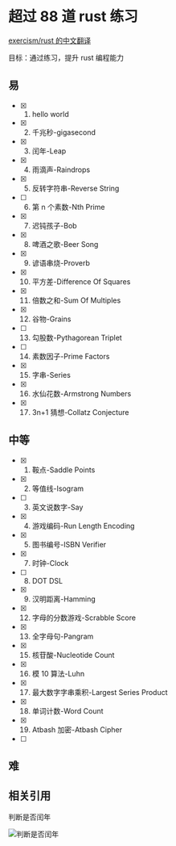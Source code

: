 # 超过 88 道 rust 练习

[exercism/rust 的中文翻译](https://llever.com/exercism-rust-zh/index.html)

目标：通过练习，提升 rust 编程能力

## 易
- [x] 1. hello world
- [x] 2. 千兆秒-gigasecond
- [x] 3. 闰年-Leap
- [x] 4. 雨滴声-Raindrops
- [x] 5. 反转字符串-Reverse String
- [ ] 6. 第 n 个素数-Nth Prime
- [x] 7. 迟钝孩子-Bob
- [x] 8. 啤酒之歌-Beer Song
- [x] 9. 谚语串烧-Proverb
- [x] 10. 平方差-Difference Of Squares
- [x] 11. 倍数之和-Sum Of Multiples
- [x] 12. 谷物-Grains
- [ ] 13. 勾股数-Pythagorean Triplet
- [ ] 14. 素数因子-Prime Factors
- [x] 15. 字串-Series
- [x] 16. 水仙花数-Armstrong Numbers
- [x] 17. 3n+1 猜想-Collatz Conjecture

## 中等
- [x] 1. 鞍点-Saddle Points
- [x] 2. 等值线-Isogram
- [ ] 3. 英文说数字-Say
- [x] 4. 游戏编码-Run Length Encoding
- [x] 5. 图书编号-ISBN Verifier
- [x] 7. 时钟-Clock
- [ ] 8. DOT DSL
- [x] 9. 汉明距离-Hamming
- [x] 12. 字母的分数游戏-Scrabble Score
- [x] 13. 全字母句-Pangram
- [x] 15. 核苷酸-Nucleotide Count
- [x] 16. 模 10 算法-Luhn
- [x] 17. 最大数字字串乘积-Largest Series Product
- [x] 18. 单词计数-Word Count
- [x] 19. Atbash 加密-Atbash Cipher
- [ ] 

## 难

## 相关引用

判断是否闰年

![判断是否闰年](https://upload.wikimedia.org/wikipedia/commons/9/90/%E9%96%8F%E5%B9%B4%E6%BC%94%E7%AE%97%E6%B3%95.png)
